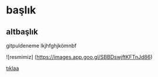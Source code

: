 # başlık

## altbaşlık


gitpuldeneme
lkjhfghjkömnbf


![resmimiz] (https://images.app.goo.gl/SBBDswjftKFTnJd86)


[tıklaa](https://kodluyoruz.org
)
